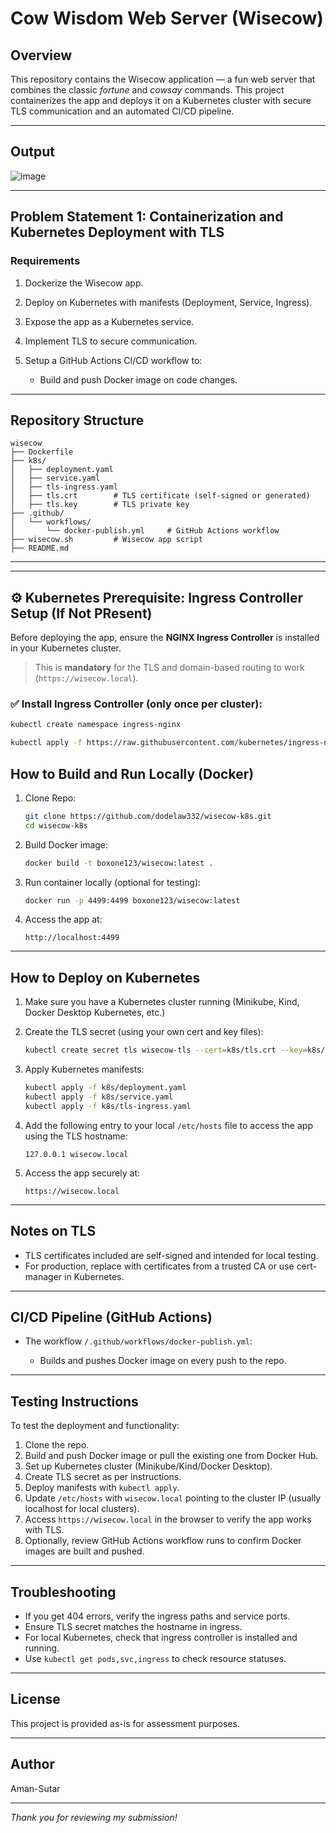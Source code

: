 

# Cow Wisdom Web Server (Wisecow)

## Overview
This repository contains the Wisecow application — a fun web server that combines the classic *fortune* and *cowsay* commands. This project containerizes the app and deploys it on a Kubernetes cluster with secure TLS communication and an automated CI/CD pipeline.

---


## Output

<img alt="image" src="https://github.com/user-attachments/assets/16c2a046-05d7-453a-8c3b-c7d3555a2830" />


---

## Problem Statement 1: Containerization and Kubernetes Deployment with TLS

### Requirements

1. Dockerize the Wisecow app.
2. Deploy on Kubernetes with manifests (Deployment, Service, Ingress).
3. Expose the app as a Kubernetes service.
4. Implement TLS to secure communication.
5. Setup a GitHub Actions CI/CD workflow to:

   * Build and push Docker image on code changes.


---

## Repository Structure

```
wisecow
├── Dockerfile
├── k8s/
│   ├── deployment.yaml
│   ├── service.yaml
│   ├── tls-ingress.yaml
│   ├── tls.crt        # TLS certificate (self-signed or generated)
│   ├── tls.key        # TLS private key
├── .github/
│   └── workflows/
│       └── docker-publish.yml     # GitHub Actions workflow
├── wisecow.sh         # Wisecow app script
├── README.md
```

---



---

## ⚙️ Kubernetes Prerequisite: Ingress Controller Setup (If Not PResent)

Before deploying the app, ensure the **NGINX Ingress Controller** is installed in your Kubernetes cluster.

> This is **mandatory** for the TLS and domain-based routing to work (`https://wisecow.local`).

### ✅ Install Ingress Controller (only once per cluster):

```bash
kubectl create namespace ingress-nginx

kubectl apply -f https://raw.githubusercontent.com/kubernetes/ingress-nginx/controller-v1.9.4/deploy/static/provider/cloud/deploy.yaml
```

## How to Build and Run Locally (Docker)

1. Clone Repo:

   ```bash
   git clone https://github.com/dodelaw332/wisecow-k8s.git
   cd wisecow-k8s
   ```

1. Build Docker image:

   ```bash
   docker build -t boxone123/wisecow:latest .
   ```

2. Run container locally (optional for testing):

   ```bash
   docker run -p 4499:4499 boxone123/wisecow:latest
   ```

3. Access the app at:

   ```
   http://localhost:4499
   ```

---

## How to Deploy on Kubernetes

1. Make sure you have a Kubernetes cluster running (Minikube, Kind, Docker Desktop Kubernetes, etc.)

2. Create the TLS secret (using your own cert and key files):

   ```bash
   kubectl create secret tls wisecow-tls --cert=k8s/tls.crt --key=k8s/tls.key
   ```

3. Apply Kubernetes manifests:

   ```bash
   kubectl apply -f k8s/deployment.yaml
   kubectl apply -f k8s/service.yaml
   kubectl apply -f k8s/tls-ingress.yaml
   ```

4. Add the following entry to your local `/etc/hosts` file to access the app using the TLS hostname:

   ```
   127.0.0.1 wisecow.local
   ```

5. Access the app securely at:

   ```
   https://wisecow.local
   ```

---

## Notes on TLS

* TLS certificates included are self-signed and intended for local testing.
* For production, replace with certificates from a trusted CA or use cert-manager in Kubernetes.

---

## CI/CD Pipeline (GitHub Actions)

* The workflow `/.github/workflows/docker-publish.yml`:

  * Builds and pushes Docker image on every push to the repo.
 
---

## Testing Instructions

To test the deployment and functionality:

1. Clone the repo.
2. Build and push Docker image or pull the existing one from Docker Hub.
3. Set up Kubernetes cluster (Minikube/Kind/Docker Desktop).
4. Create TLS secret as per instructions.
5. Deploy manifests with `kubectl apply`.
6. Update `/etc/hosts` with `wisecow.local` pointing to the cluster IP (usually localhost for local clusters).
7. Access `https://wisecow.local` in the browser to verify the app works with TLS.
8. Optionally, review GitHub Actions workflow runs to confirm Docker images are built and pushed.

---

## Troubleshooting

* If you get 404 errors, verify the ingress paths and service ports.
* Ensure TLS secret matches the hostname in ingress.
* For local Kubernetes, check that ingress controller is installed and running.
* Use `kubectl get pods,svc,ingress` to check resource statuses.

---

## License

This project is provided as-is for assessment purposes.

---

## Author

Aman-Sutar

---

*Thank you for reviewing my submission!*

```
